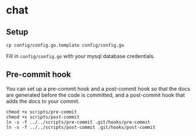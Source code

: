# chat

## Setup

```
cp config/config.go.template config/config.go
```

Fill in `config/config.go` with your mysql database credentials.

## Pre-commit hook

You can set up a pre-commit hook and a post-commit hook so that the docs are generated before the code is committed, and a post-commit hook that
adds the docs to your commit.

```
chmod +x scripts/pre-commit
chmod +x scripts/post-commit
ln -s -f ../../scripts/pre-commit .git/hooks/pre-commit
ln -s -f ../../scripts/post-commit .git/hooks/post-commit
```
